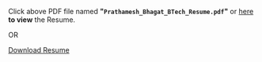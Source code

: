 Click above PDF file named **"`Prathamesh_Bhagat_BTech_Resume.pdf`"**   or [here](https://github.com/PrathameshBhagat/Resume/blob/main/Prathamesh_Bhagat_BTech_Resume.pdf) **to view** the Resume.

OR 

[Download Resume](https://raw.githubusercontent.com/prathameshbhagat/resume/main/Prathamesh_Bhagat_BTech_Resume.pdf)
 
